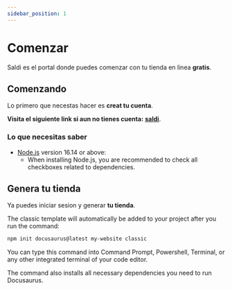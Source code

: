 ```yaml
---
sidebar_position: 1
---
```


# Comenzar 
Saldi es el portal donde puedes comenzar con tu tienda en linea **gratis**.

## Comenzando

Lo primero que necestas hacer es **creat tu cuenta**.

**Visita el siguiente link si aun no tienes cuenta:**  **[saldi](https://saldi.mx/signup)**.

### Lo que necesitas saber

- [Node.js](https://nodejs.org/en/download/) version 16.14 or above:
  - When installing Node.js, you are recommended to check all checkboxes related to dependencies.

## Genera tu tienda

Ya puedes iniciar sesion y generar **tu tienda**.

The classic template will automatically be added to your project after you run the command:

```bash
npm init docusaurus@latest my-website classic
```

You can type this command into Command Prompt, Powershell, Terminal, or any other integrated terminal of your code editor.

The command also installs all necessary dependencies you need to run Docusaurus.



